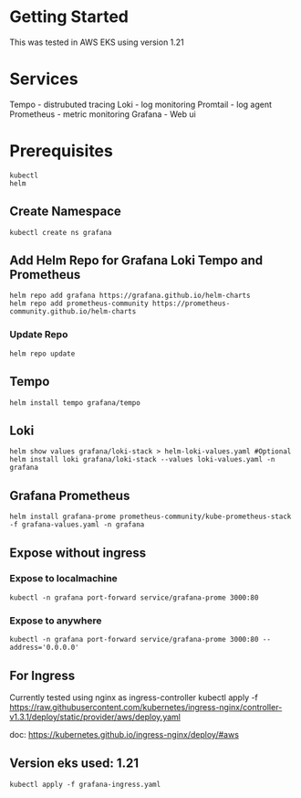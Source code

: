 # Getting Started
This was tested in AWS EKS using version 1.21

# Services 
Tempo - distrubuted tracing
Loki - log monitoring
Promtail - log agent
Prometheus - metric monitoring
Grafana - Web ui
# Prerequisites
```
kubectl
helm
```

## Create Namespace
```
kubectl create ns grafana
```
## Add Helm Repo for Grafana Loki Tempo and Prometheus
```
helm repo add grafana https://grafana.github.io/helm-charts
helm repo add prometheus-community https://prometheus-community.github.io/helm-charts
```

### Update Repo
```
helm repo update
```

## Tempo
```
helm install tempo grafana/tempo
```
## Loki
```
helm show values grafana/loki-stack > helm-loki-values.yaml #Optional
helm install loki grafana/loki-stack --values loki-values.yaml -n grafana
```
## Grafana Prometheus
```
helm install grafana-prome prometheus-community/kube-prometheus-stack -f grafana-values.yaml -n grafana
```
## Expose without ingress
### Expose to localmachine
```
kubectl -n grafana port-forward service/grafana-prome 3000:80
```
### Expose to anywhere 
```
kubectl -n grafana port-forward service/grafana-prome 3000:80 --address='0.0.0.0'
```

## For Ingress
Currently tested using nginx as ingress-controller
kubectl apply -f https://raw.githubusercontent.com/kubernetes/ingress-nginx/controller-v1.3.1/deploy/static/provider/aws/deploy.yaml

doc: https://kubernetes.github.io/ingress-nginx/deploy/#aws
## Version eks used: 1.21
```
kubectl apply -f grafana-ingress.yaml
```